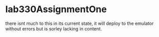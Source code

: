 # Iab330AssignmentOne
there isnt much to this in its current state, it will deploy to the emulator without errors but is sorley lacking in content.
